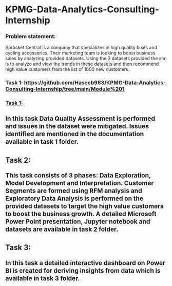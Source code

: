 # KPMG-Data-Analytics-Consulting-Internship

### Problem statement:

Sprocket Central is a company that specializes in high quality bikes and cycling accessories. Their marketing team is looking to boost business sales by analyzing provided datasets. Using the 3 datasets provided the aim is to analyze and view the trends in these datasets and then recommend high value customers from the list of 1000 new customers.

### Task 1: https://github.com/Haseeb983/KPMG-Data-Analytics-Consulting-Internship/tree/main/Module%201

<a href="https://github.com/Haseeb983/KPMG-Data-Analytics-Consulting-Internship/tree/main/Module%201"><h3>Task 1:<h3/><a/>
  
In this task Data Quality Assessment is performed and issues in the dataset were mitigated. Issues identified are mentioned in the documentation available in task 1 folder.

### Task 2: 

This task consists of 3 phases: Data Exploration, Model Development and Interpretation. Customer Segments are formed using RFM analysis and Exploratory Data Analysis is performed on the provided datasets to target the high value customers to boost the business growth. A detailed Microsoft Power Point presentation, Jupyter notebook and datasets are available in task 2 folder.

### Task 3:

In this task a detailed interactive dashboard on Power BI is created for deriving insights from data which is available in task 3 folder.



